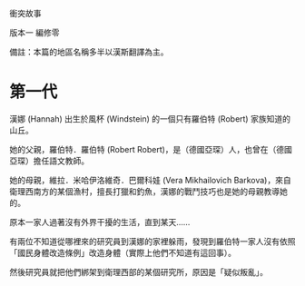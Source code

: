 衝突故事

版本一 編修零

備註：本篇的地區名稱多半以漢斯翻譯為主。

# 第一代

漢娜 (Hannah) 出生於風杯 (Windstein) 的一個只有羅伯特 (Robert) 家族知道的山丘。

她的父親，羅伯特．羅伯特 (Robert Robert)，是（德國亞琛）人，也曾在（德國亞琛）擔任語文教師。

她的母親，維拉．米哈伊洛維奇．巴爾科娃 (Vera Mikhailovich Barkova)，來自衛理西南方的某個漁村，擅長打獵和釣魚，漢娜的戰鬥技巧也是她的母親教導她的。

原本一家人過著沒有外界干擾的生活，直到某天……

有兩位不知道從哪裡來的研究員到漢娜的家裡躲雨，發現到羅伯特一家人沒有依照「國民身體改造條例」改造身體（實際上他們不知道有這回事）。

然後研究員就把他們綁架到衛理西部的某個研究所，原因是「疑似叛亂」。
